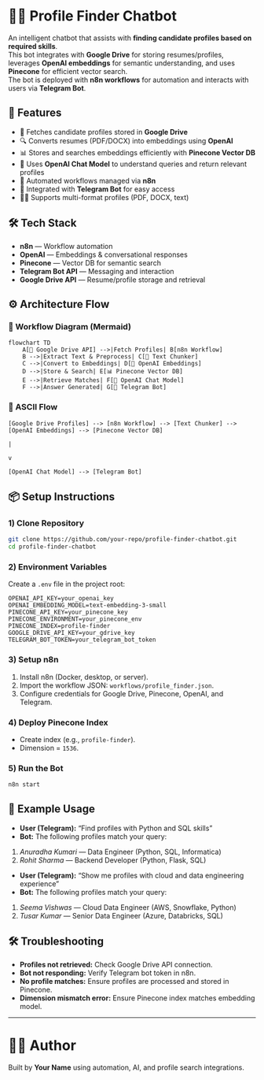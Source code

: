 # 🧑‍💼 Profile Finder Chatbot

An intelligent chatbot that assists with **finding candidate profiles based on required skills**.  
This bot integrates with **Google Drive** for storing resumes/profiles, leverages **OpenAI embeddings** for semantic understanding, and uses **Pinecone** for efficient vector search.  
The bot is deployed with **n8n workflows** for automation and interacts with users via **Telegram Bot**.

## 🚀 Features
- 📂 Fetches candidate profiles stored in **Google Drive**
- 🔍 Converts resumes (PDF/DOCX) into embeddings using **OpenAI**
- 📊 Stores and searches embeddings efficiently with **Pinecone Vector DB**
- 🤖 Uses **OpenAI Chat Model** to understand queries and return relevant profiles
- 🔗 Automated workflows managed via **n8n**
- 💬 Integrated with **Telegram Bot** for easy access
- 🧑‍💼 Supports multi-format profiles (PDF, DOCX, text)

## 🛠️ Tech Stack
- **n8n** — Workflow automation  
- **OpenAI** — Embeddings & conversational responses  
- **Pinecone** — Vector DB for semantic search  
- **Telegram Bot API** — Messaging and interaction  
- **Google Drive API** — Resume/profile storage and retrieval  

## ⚙️ Architecture Flow

### 🔹 Workflow Diagram (Mermaid)
```mermaid
flowchart TD
    A[📂 Google Drive API] -->|Fetch Profiles| B[n8n Workflow]
    B -->|Extract Text & Preprocess| C[📝 Text Chunker]
    C -->|Convert to Embeddings| D[🔎 OpenAI Embeddings]
    D -->|Store & Search| E[📊 Pinecone Vector DB]
    E -->|Retrieve Matches| F[🤖 OpenAI Chat Model]
    F -->|Answer Generated| G[💬 Telegram Bot]
```

### 🔹 ASCII Flow
```
[Google Drive Profiles] --> [n8n Workflow] --> [Text Chunker] --> [OpenAI Embeddings] --> [Pinecone Vector DB]
                                                                                          |
                                                                                          v
                                                                               [OpenAI Chat Model] --> [Telegram Bot]
```

## 📦 Setup Instructions

### 1) Clone Repository
```bash
git clone https://github.com/your-repo/profile-finder-chatbot.git
cd profile-finder-chatbot
```

### 2) Environment Variables
Create a `.env` file in the project root:
```
OPENAI_API_KEY=your_openai_key
OPENAI_EMBEDDING_MODEL=text-embedding-3-small
PINECONE_API_KEY=your_pinecone_key
PINECONE_ENVIRONMENT=your_pinecone_env
PINECONE_INDEX=profile-finder
GOOGLE_DRIVE_API_KEY=your_gdrive_key
TELEGRAM_BOT_TOKEN=your_telegram_bot_token
```

### 3) Setup n8n
1. Install n8n (Docker, desktop, or server).  
2. Import the workflow JSON: `workflows/profile_finder.json`.  
3. Configure credentials for Google Drive, Pinecone, OpenAI, and Telegram.  

### 4) Deploy Pinecone Index
- Create index (e.g., `profile-finder`).  
- Dimension = `1536`.  

### 5) Run the Bot
```bash
n8n start
```

## 📌 Example Usage
- **User (Telegram):** “Find profiles with Python and SQL skills”  
- **Bot:** The following profiles match your query:  
1. *Anuradha Kumari* — Data Engineer (Python, SQL, Informatica)  
2. *Rohit Sharma* — Backend Developer (Python, Flask, SQL)  

- **User (Telegram):** “Show me profiles with cloud and data engineering experience”  
- **Bot:** The following profiles match your query:  
1. *Seema Vishwas* — Cloud Data Engineer (AWS, Snowflake, Python)  
2. *Tusar Kumar* — Senior Data Engineer (Azure, Databricks, SQL)  

## 🛠️ Troubleshooting
- **Profiles not retrieved:** Check Google Drive API connection.  
- **Bot not responding:** Verify Telegram bot token in n8n.  
- **No profile matches:** Ensure profiles are processed and stored in Pinecone.  
- **Dimension mismatch error:** Ensure Pinecone index matches embedding model.  

---

# 👨‍💻 Author
Built by **Your Name** using automation, AI, and profile search integrations.

